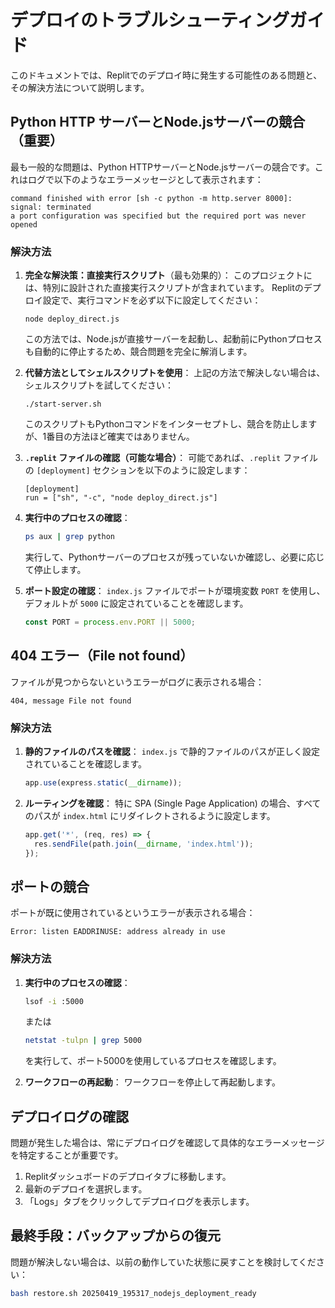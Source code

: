 # デプロイのトラブルシューティングガイド

このドキュメントでは、Replitでのデプロイ時に発生する可能性のある問題と、その解決方法について説明します。

## Python HTTP サーバーとNode.jsサーバーの競合（重要）

最も一般的な問題は、Python HTTPサーバーとNode.jsサーバーの競合です。これはログで以下のようなエラーメッセージとして表示されます：

```
command finished with error [sh -c python -m http.server 8000]: signal: terminated
a port configuration was specified but the required port was never opened
```

### 解決方法

1. **完全な解決策：直接実行スクリプト**（最も効果的）：
   このプロジェクトには、特別に設計された直接実行スクリプトが含まれています。
   Replitのデプロイ設定で、実行コマンドを必ず以下に設定してください：
   ```
   node deploy_direct.js
   ```
   この方法では、Node.jsが直接サーバーを起動し、起動前にPythonプロセスも自動的に停止するため、競合問題を完全に解消します。
   
2. **代替方法としてシェルスクリプトを使用**：
   上記の方法で解決しない場合は、シェルスクリプトを試してください：
   ```
   ./start-server.sh
   ```
   このスクリプトもPythonコマンドをインターセプトし、競合を防止しますが、1番目の方法ほど確実ではありません。

3. **`.replit` ファイルの確認（可能な場合）**：
   可能であれば、`.replit` ファイルの `[deployment]` セクションを以下のように設定します：
   ```
   [deployment]
   run = ["sh", "-c", "node deploy_direct.js"]
   ```

4. **実行中のプロセスの確認**：
   ```bash
   ps aux | grep python
   ```
   実行して、Pythonサーバーのプロセスが残っていないか確認し、必要に応じて停止します。

5. **ポート設定の確認**：
   `index.js` ファイルでポートが環境変数 `PORT` を使用し、デフォルトが `5000` に設定されていることを確認します。
   ```javascript
   const PORT = process.env.PORT || 5000;
   ```

## 404 エラー（File not found）

ファイルが見つからないというエラーがログに表示される場合：

```
404, message File not found
```

### 解決方法

1. **静的ファイルのパスを確認**：
   `index.js` で静的ファイルのパスが正しく設定されていることを確認します。
   ```javascript
   app.use(express.static(__dirname));
   ```

2. **ルーティングを確認**：
   特に SPA (Single Page Application) の場合、すべてのパスが `index.html` にリダイレクトされるように設定します。
   ```javascript
   app.get('*', (req, res) => {
     res.sendFile(path.join(__dirname, 'index.html'));
   });
   ```

## ポートの競合

ポートが既に使用されているというエラーが表示される場合：

```
Error: listen EADDRINUSE: address already in use
```

### 解決方法

1. **実行中のプロセスの確認**：
   ```bash
   lsof -i :5000
   ```
   または
   ```bash
   netstat -tulpn | grep 5000
   ```
   を実行して、ポート5000を使用しているプロセスを確認します。

2. **ワークフローの再起動**：
   ワークフローを停止して再起動します。

## デプロイログの確認

問題が発生した場合は、常にデプロイログを確認して具体的なエラーメッセージを特定することが重要です。

1. Replitダッシュボードのデプロイタブに移動します。
2. 最新のデプロイを選択します。
3. 「Logs」タブをクリックしてデプロイログを表示します。

## 最終手段：バックアップからの復元

問題が解決しない場合は、以前の動作していた状態に戻すことを検討してください：

```bash
bash restore.sh 20250419_195317_nodejs_deployment_ready
```